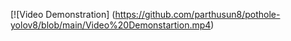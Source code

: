 [![Video Demonstration]
(https://github.com/parthusun8/pothole-yolov8/blob/main/Video%20Demonstartion.mp4)
